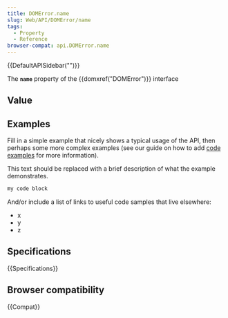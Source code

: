 ```yaml
---
title: DOMError.name
slug: Web/API/DOMError/name
tags:
  - Property
  - Reference
browser-compat: api.DOMError.name
---
```

{{DefaultAPISidebar("")}}

The **`name`** property of the {{domxref("DOMError")}} interface 

## Value



## Examples

Fill in a simple example that nicely shows a typical usage of the API, then perhaps some more complex examples (see our guide on how to add [code examples](/en-US/docs/MDN/Contribute/Structures/Code_examples) for more information).

This text should be replaced with a brief description of what the example demonstrates.

```js
my code block
```

And/or include a list of links to useful code samples that live elsewhere:

*   x
*   y
*   z

## Specifications

{{Specifications}}

## Browser compatibility

{{Compat}}


